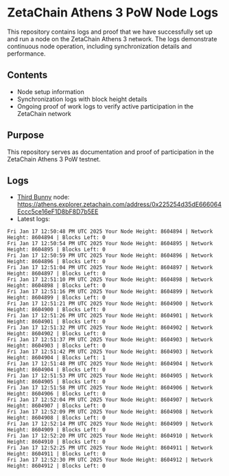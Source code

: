 # ZetaChain Athens 3 PoW Node Logs
This repository contains logs and proof that we have successfully set up and run a node on the ZetaChain Athens 3 network. The logs demonstrate continuous node operation, including synchronization details and performance.

## Contents
- Node setup information
- Synchronization logs with block height details
- Ongoing proof of work logs to verify active participation in the ZetaChain network

## Purpose
This repository serves as documentation and proof of participation in the ZetaChain Athens 3 PoW testnet.

## Logs

- [Third Bunny](https://thirdbunny.xyz/) node: https://athens.explorer.zetachain.com/address/0x225254d35dE666064Eccc5ce16eF1D8bF8D7b5EE
- Latest logs:
```
Fri Jan 17 12:50:48 PM UTC 2025 Your Node Height: 8604894 | Network Height: 8604894 | Blocks Left: 0
Fri Jan 17 12:50:54 PM UTC 2025 Your Node Height: 8604895 | Network Height: 8604895 | Blocks Left: 0
Fri Jan 17 12:50:59 PM UTC 2025 Your Node Height: 8604896 | Network Height: 8604896 | Blocks Left: 0
Fri Jan 17 12:51:04 PM UTC 2025 Your Node Height: 8604897 | Network Height: 8604897 | Blocks Left: 0
Fri Jan 17 12:51:10 PM UTC 2025 Your Node Height: 8604898 | Network Height: 8604898 | Blocks Left: 0
Fri Jan 17 12:51:16 PM UTC 2025 Your Node Height: 8604899 | Network Height: 8604899 | Blocks Left: 0
Fri Jan 17 12:51:21 PM UTC 2025 Your Node Height: 8604900 | Network Height: 8604900 | Blocks Left: 0
Fri Jan 17 12:51:26 PM UTC 2025 Your Node Height: 8604901 | Network Height: 8604901 | Blocks Left: 0
Fri Jan 17 12:51:32 PM UTC 2025 Your Node Height: 8604902 | Network Height: 8604902 | Blocks Left: 0
Fri Jan 17 12:51:37 PM UTC 2025 Your Node Height: 8604903 | Network Height: 8604903 | Blocks Left: 0
Fri Jan 17 12:51:42 PM UTC 2025 Your Node Height: 8604903 | Network Height: 8604904 | Blocks Left: 1
Fri Jan 17 12:51:48 PM UTC 2025 Your Node Height: 8604904 | Network Height: 8604904 | Blocks Left: 0
Fri Jan 17 12:51:53 PM UTC 2025 Your Node Height: 8604905 | Network Height: 8604905 | Blocks Left: 0
Fri Jan 17 12:51:58 PM UTC 2025 Your Node Height: 8604906 | Network Height: 8604906 | Blocks Left: 0
Fri Jan 17 12:52:04 PM UTC 2025 Your Node Height: 8604907 | Network Height: 8604907 | Blocks Left: 0
Fri Jan 17 12:52:09 PM UTC 2025 Your Node Height: 8604908 | Network Height: 8604908 | Blocks Left: 0
Fri Jan 17 12:52:14 PM UTC 2025 Your Node Height: 8604909 | Network Height: 8604909 | Blocks Left: 0
Fri Jan 17 12:52:20 PM UTC 2025 Your Node Height: 8604910 | Network Height: 8604910 | Blocks Left: 0
Fri Jan 17 12:52:25 PM UTC 2025 Your Node Height: 8604911 | Network Height: 8604911 | Blocks Left: 0
Fri Jan 17 12:52:30 PM UTC 2025 Your Node Height: 8604912 | Network Height: 8604912 | Blocks Left: 0
```
